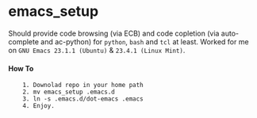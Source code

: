emacs_setup
===========

Should provide code browsing (via ECB) and code copletion (via auto-complete and ac-python) for `python`, `bash` and `tcl` at least.
    Worked for me on `GNU Emacs 23.1.1 (Ubuntu)` & `23.4.1 (Linux Mint)`. 


   
#### How To
```  
    1. Downolad repo in your home path
    2. mv emacs_setup .emacs.d
    3. ln -s .emacs.d/dot-emacs .emacs
    4. Enjoy.
```



    
    
